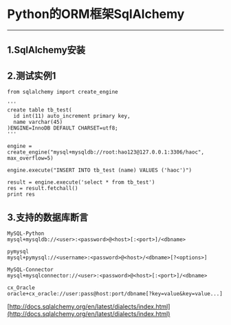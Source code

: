 # Python的ORM框架SqlAlchemy

---

## 1.SqlAlchemy安装

## 2.测试实例1	
	from sqlalchemy import create_engine
	
	'''
	create table tb_test(
	  id int(11) auto_increment primary key,
	  name varchar(45)
	)ENGINE=InnoDB DEFAULT CHARSET=utf8;
	'''
	
	engine = create_engine("mysql+mysqldb://root:hao123@127.0.0.1:3306/haoc", max_overflow=5)
	
	engine.execute("INSERT INTO tb_test (name) VALUES ('haoc')")
	
	result = engine.execute('select * from tb_test')
	res = result.fetchall()
	print res

## 3.支持的数据库断言
	MySQL-Python
    mysql+mysqldb://<user>:<password>@<host>[:<port>]/<dbname>
  
	pymysql
    mysql+pymysql://<username>:<password>@<host>/<dbname>[?<options>]
  
	MySQL-Connector
    mysql+mysqlconnector://<user>:<password>@<host>[:<port>]/<dbname>
  
	cx_Oracle
    oracle+cx_oracle://user:pass@host:port/dbname[?key=value&key=value...]

[http://docs.sqlalchemy.org/en/latest/dialects/index.html](http://docs.sqlalchemy.org/en/latest/dialects/index.html)
